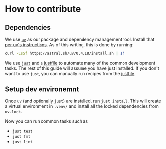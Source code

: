 # How to contribute

## Dependencies

We use [`uv`](https://github.com/astral-sh/uv) as our package and dependency management tool. Install that 
[per uv's instructions](https://docs.astral.sh/uv/getting-started/installation/). 
As of this writing, this is done by running:
```bash
curl -LsSf https://astral.sh/uv/0.4.18/install.sh | sh
```

We use [`just`](https://just.systems/man/en/chapter_1.html) and a 
[justfile](https://github.com/NickCrews/mismo/blob/main/justfile) 
to automate many of the common development tasks. The rest of this guide will assume
you have just installed. If you don't want to use `just`, you can manually run recipes from the 
[justfile](https://github.com/NickCrews/mismo/blob/main/justfile).

## Setup dev environemnt

Once `uv` (and optionally `just`) are installed, run `just install`. This will
create a virtual environment in `.venv/` and install all the locked dependencies
from `uv.lock`.

Now you can run common tasks such as
- `just test`
- `just fmt`
- `just lint`